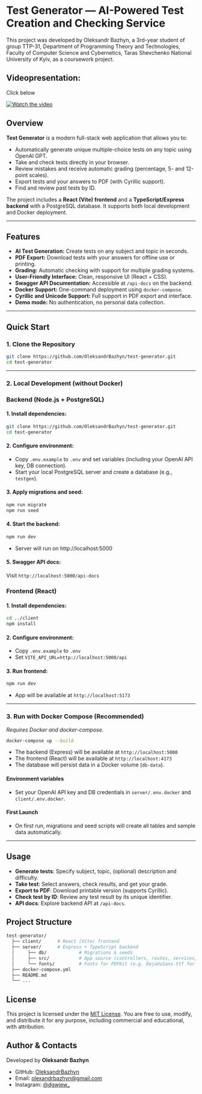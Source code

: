 # Test Generator — AI-Powered Test Creation and Checking Service
This project was developed by Oleksandr Bazhyn, a 3rd-year student of group TTP-31, Department of Programming Theory and Technologies, Faculty of Computer Science and Cybernetics, Taras Shevchenko National University of Kyiv, as a coursework project.

## Videopresentation:
Click below

<a href="https://www.youtube.com/watch?v=DtKr-yRznKU" target="_blank">
  <img src="https://drive.google.com/uc?export=view&id=1hfZiseKS4hf8F9ifuZPvndShKhbC7hb4" alt="Watch the video">
</a>

## Overview
**Test Generator** is a modern full-stack web application that allows you to:
- Automatically generate unique multiple-choice tests on any topic using OpenAI GPT.
- Take and check tests directly in your browser.
- Review mistakes and receive automatic grading (percentage, 5- and 12-point scales).
- Export tests and your answers to PDF (with Cyrillic support).
- Find and review past tests by ID.

The project includes a **React (Vite) frontend** and a **TypeScript/Express backend** with a PostgreSQL database. It supports both local development and Docker deployment.

 ---

 ## Features
- **AI Test Generation:** Create tests on any subject and topic in seconds.
- **PDF Export:** Download tests with your answers for offline use or printing.
- **Grading:** Automatic checking with support for multiple grading systems.
- **User-Friendly Interface:** Clean, responsive UI (React + CSS).
- **Swagger API Documentation:** Accessible at `/api-docs` on the backend.
- **Docker Support:** One-command deployment using `docker-compose`.
- **Cyrillic and Unicode Support:** Full support in PDF export and interface.
- **Demo mode:** No authentication, no personal data collection.

---

## Quick Start
### 1. **Clone the Repository**
```bash
git clone https://github.com/OleksandrBazhyn/test-generator.git
cd test-generator
```

---

### 2. **Local Development (without Docker)**
### Backend (Node.js + PostgreSQL)
#### 1. Install dependencies:
```bash
git clone https://github.com/OleksandrBazhyn/test-generator.git
cd test-generator
```

#### 2. Configure environment:
- Copy `.env.example` to `.env` and set variables (including your OpenAI API key, DB connection).
- Start your local PostgreSQL server and create a database (e.g., `testgen`).

#### 3. Apply migrations and seed:
```bash
npm run migrate
npm run seed
```

#### 4. Start the backend:
```bash
npm run dev
```
- Server will run on http://localhost:5000

#### 5. Swagger API docs:
Visit `http://localhost:5000/api-docs`

### Frontend (React)
#### 1. Install dependencies:
```bash
cd ../client
npm install
```

#### 2. Configure environment:
- Copy `.env.example` to `.env`
- Set `VITE_API_URL=http://localhost:5000/api`

#### 3. Run frontend:
```bash
npm run dev
```
- App will be available at `http://localhost:5173`

---

### 3. **Run with Docker Compose (Recommended)**
*Requires Docker and docker-compose.*

```bash
docker-compose up --build
```
- The backend (Express) will be available at `http://localhost:5000`
- The frontend (React) will be available at `http://localhost:4173`
- The database will persist data in a Docker volume (`db-data`).

#### Environment variables
- Set your OpenAI API key and DB credentials in `server/.env.docker` and `client/.env.docker`.

#### First Launch
- On first run, migrations and seed scripts will create all tables and sample data automatically.

---

## Usage
- **Generate tests**: Specify subject, topic, (optional) description and difficulty.
- **Take test**: Select answers, check results, and get your grade.
- **Export to PDF**: Download printable version (supports Cyrillic).
- **Check test by ID**: Review any test result by its unique identifier.
- **API docs**: Explore backend API at `/api-docs`.

## Project Structure
```graphql
test-generator/
  ├── client/      # React (Vite) frontend
  ├── server/      # Express + TypeScript backend
  │     ├── db/            # Migrations & seeds
  │     ├── src/           # App source (controllers, routes, services, types)
  │     └── fonts/         # Fonts for PDFKit (e.g. DejaVuSans.ttf for Cyrillic)
  ├── docker-compose.yml
  ├── README.md
  └── ...
```

## License
This project is licensed under the [MIT License](./LICENSE).
You are free to use, modify, and distribute it for any purpose, including commercial and educational, with attribution.

## Author & Contacts
Developed by **Oleksandr Bazhyn**
- GitHub: [OleksandrBazhyn](https://github.com/OleksandrBazhyn)
- Email: [olexandrbazhyn@gmail.com](mailto:olexandrbazhyn@gmail.com)
- Instagram: [@dgwjew_](https://www.instagram.com/dgwjew_/)
